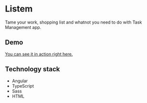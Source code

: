 # Listem

Tame your work, shopping list and whatnot you need to do with Task Management app.

## Demo

[You can see it in action right here.](https://taskmanagement.netlify.com/)

## Technology stack

* Angular
* TypeScript
* Sass
* HTML